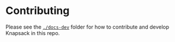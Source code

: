 # Contributing

Please see the [`./docs-dev`](./docs-dev) folder for how to contribute and develop Knapsack in this repo.
